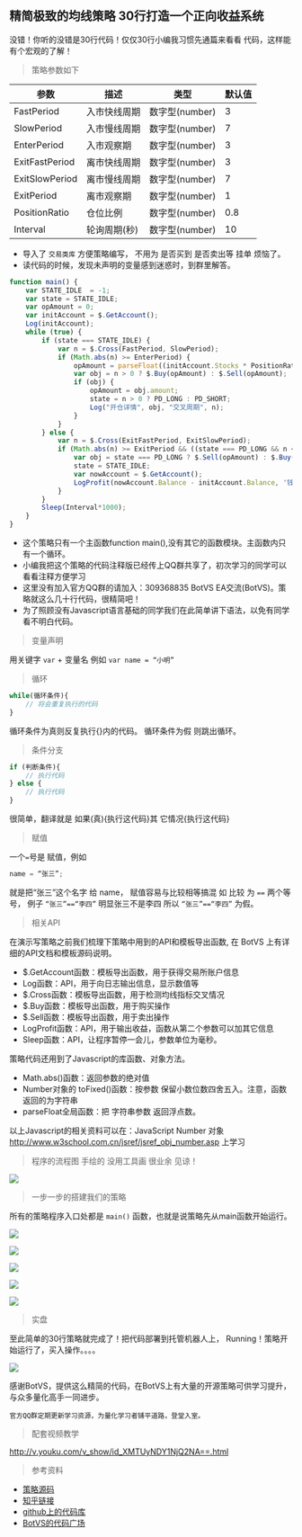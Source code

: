 [](https://dn-filebox.qbox.me/02d70c709e64d8b0113a152de6415a5ca2517569.jpg) 
 
## 精简极致的均线策略 30行打造一个正向收益系统

没错！你听的没错是30行代码！仅仅30行小编我习惯先通篇来看看 代码，这样能有个宏观的了解！

> 策略参数如下


|参数|描述|类型|默认值|
|-|-|-|-|
|FastPeriod|入市快线周期| 数字型(number)|3 |
|SlowPeriod|入市慢线周期|数字型(number)|7|
|EnterPeriod|入市观察期|数字型(number)|3|
|ExitFastPeriod|离市快线周期|数字型(number)|3|
|ExitSlowPeriod|离市慢线周期|数字型(number)|7|
|ExitPeriod|离市观察期|数字型(number)|1|
|PositionRatio|仓位比例|数字型(number)|0.8|
|Interval|轮询周期(秒)|数字型(number)|10|


- 导入了 `交易类库`  方便策略编写，  不用为 是否买到  是否卖出等 挂单 烦恼了。
- 读代码的时候，发现未声明的变量感到迷惑时，到群里解答。


```javascript
function main() {
    var STATE_IDLE  = -1;
    var state = STATE_IDLE;
    var opAmount = 0;
    var initAccount = $.GetAccount();
    Log(initAccount);
    while (true) {
        if (state === STATE_IDLE) {
            var n = $.Cross(FastPeriod, SlowPeriod);
            if (Math.abs(n) >= EnterPeriod) {
                opAmount = parseFloat((initAccount.Stocks * PositionRatio).toFixed(3));
                var obj = n > 0 ? $.Buy(opAmount) : $.Sell(opAmount);
                if (obj) {
                    opAmount = obj.amount;
                    state = n > 0 ? PD_LONG : PD_SHORT;
                    Log("开仓详情", obj, "交叉周期", n);
                }
            }
        } else {
            var n = $.Cross(ExitFastPeriod, ExitSlowPeriod);
            if (Math.abs(n) >= ExitPeriod && ((state === PD_LONG && n < 0) || (state === PD_SHORT && n > 0))) {
                var obj = state === PD_LONG ? $.Sell(opAmount) : $.Buy(opAmount);
                state = STATE_IDLE;
                var nowAccount = $.GetAccount();
                LogProfit(nowAccount.Balance - initAccount.Balance, '钱:', nowAccount.Balance, '币:', nowAccount.Stocks, '平仓详情:', obj, "交叉周期", n);
            }
        }
        Sleep(Interval*1000);
    }
}
```

- 这个策略只有一个主函数function main(),没有其它的函数模块。主函数内只有一个循环。
- 小编我把这个策略的代码注释版已经传上QQ群共享了，初次学习的同学可以看看注释方便学习
- 这里没有加入官方QQ群的请加入：309368835    BotVS EA交流(BotVS)。策略就这么几十行代码，很精简吧！
- 为了照顾没有Javascript语言基础的同学我们在此简单讲下语法，以免有同学看不明白代码。


> 变量声明

 用关键字 `var` + 变量名 例如 `var name = “小明”`
 
> 循环

```javascript
while(循环条件){
    // 将会重复执行的代码
}
```

循环条件为真则反复执行{}内的代码。 循环条件为假  则跳出循环。

> 条件分支

```javascript
if (判断条件){
    // 执行代码
} else {
    // 执行代码
}
```

很简单，翻译就是     如果(真){执行这代码}其      它情况{执行这代码}
	
> 赋值
  
一个`=`号是 赋值，例如

```javascript
name = “张三”;
```

就是把“张三”这个名字 给 name，  赋值容易与比较相等搞混
如 比较 为 `==` 两个等号，
例子 `“张三”==“李四”` 明显张三不是李四 所以 `“张三”==“李四”`  为假。

> 相关API

在演示写策略之前我们梳理下策略中用到的API和模板导出函数, 在 BotVS 上有详细的API文档和模板源码说明。

- $.GetAccount函数：模板导出函数，用于获得交易所账户信息
- Log函数：API，用于向日志输出信息，显示数值等
- $.Cross函数：模板导出函数，用于检测均线指标交叉情况
- $.Buy函数：模板导出函数，用于购买操作
- $.Sell函数：模板导出函数，用于卖出操作
- LogProfit函数：API，用于输出收益，函数从第二个参数可以加其它信息
- Sleep函数：API，让程序暂停一会儿，参数单位为毫秒。

策略代码还用到了Javascript的库函数、对象方法。

- Math.abs()函数：返回参数的绝对值
- Number对象的 toFixed()函数：按参数 保留小数位数四舍五入。注意，函数返回的为字符串
- parseFloat全局函数：把  字符串参数 返回浮点数。

以上Javascript的相关资料可以在：JavaScript Number 对象 http://www.w3school.com.cn/jsref/jsref_obj_number.asp  上学习

> 程序的流程图 手绘的 没用工具画 很业余 见谅！

![](https://dn-filebox.qbox.me/bc794e735dc215d2f4595a70172a60bbb41c50a4.jpg)

> 一步一步的搭建我们的策略

所有的策略程序入口处都是 `main()` 函数，也就是说策略先从main函数开始运行。

![](https://dn-filebox.qbox.me/35d08389ca1c1e9680f72ec1213d5d23d4929e9d.png)
 
![](https://dn-filebox.qbox.me/3eb50aa477765a880b5e5cd945b7b4277f528936.png)

![](https://dn-filebox.qbox.me/01cb700a46d5d1cd568ed247f02401e1baf07023.png)
 
![](https://dn-filebox.qbox.me/819208533635f7e63f351f370eb818c645ad63a2.png)

![](https://dn-filebox.qbox.me/70da4f3b6a7de3e1adc70780c47ff3404367bf0c.png)

> 实盘

至此简单的30行策略就完成了！把代码部署到托管机器人上，
Running！策略开始运行了，买入操作。。。。

 ![](https://dn-filebox.qbox.me/921b166b3ec492ec8e752a4c642274ae06354ca9.png)

感谢BotVS，提供这么精简的代码，在BotVS上有大量的开源策略可供学习提升，与众多量化高手一同进步。

`官方QQ群定期更新学习资源，为量化学习者铺平道路，登堂入室。`

> 配套视频教学

http://v.youku.com/v_show/id_XMTUyNDY1NjQ2NA==.html

> 参考资料

- [策略源码](https://www.botvs.com/strategy/12348)
- [知乎链接](http://zhuanlan.zhihu.com/p/20707339)
- [github上的代码库](https://github.com/zeropool/botvs)
- [BotVS的代码广场](https://www.botvs.com/square)